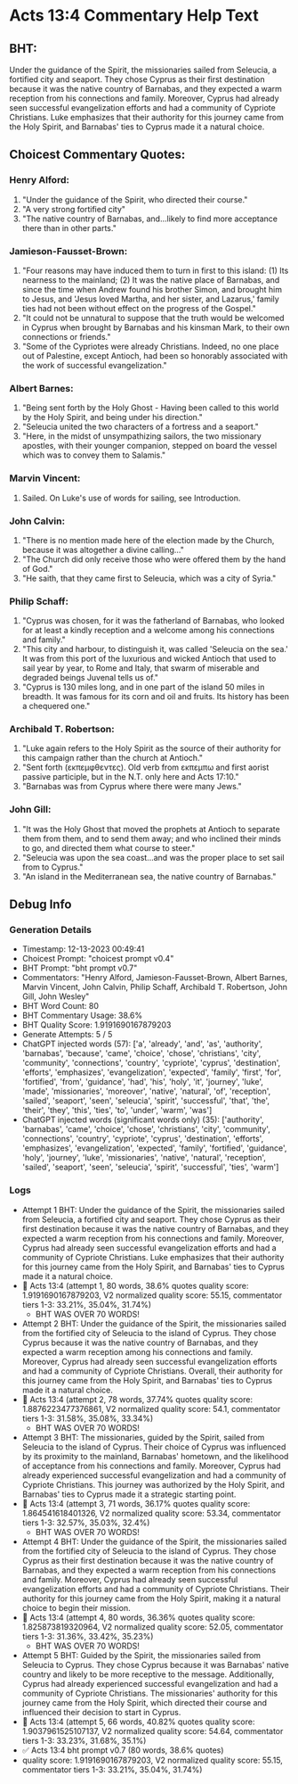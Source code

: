 # Acts 13:4 Commentary Help Text

## BHT:
Under the guidance of the Spirit, the missionaries sailed from Seleucia, a fortified city and seaport. They chose Cyprus as their first destination because it was the native country of Barnabas, and they expected a warm reception from his connections and family. Moreover, Cyprus had already seen successful evangelization efforts and had a community of Cypriote Christians. Luke emphasizes that their authority for this journey came from the Holy Spirit, and Barnabas' ties to Cyprus made it a natural choice.

## Choicest Commentary Quotes:
### Henry Alford:
1. "Under the guidance of the Spirit, who directed their course."
2. "A very strong fortified city"
3. "The native country of Barnabas, and...likely to find more acceptance there than in other parts."

### Jamieson-Fausset-Brown:
1. "Four reasons may have induced them to turn in first to this island: (1) Its nearness to the mainland; (2) It was the native place of Barnabas, and since the time when Andrew found his brother Simon, and brought him to Jesus, and 'Jesus loved Martha, and her sister, and Lazarus,' family ties had not been without effect on the progress of the Gospel." 
2. "It could not be unnatural to suppose that the truth would be welcomed in Cyprus when brought by Barnabas and his kinsman Mark, to their own connections or friends."
3. "Some of the Cypriotes were already Christians. Indeed, no one place out of Palestine, except Antioch, had been so honorably associated with the work of successful evangelization."

### Albert Barnes:
1. "Being sent forth by the Holy Ghost - Having been called to this world by the Holy Spirit, and being under his direction."
2. "Seleucia united the two characters of a fortress and a seaport."
3. "Here, in the midst of unsympathizing sailors, the two missionary apostles, with their younger companion, stepped on board the vessel which was to convey them to Salamis."

### Marvin Vincent:
1. Sailed. On Luke's use of words for sailing, see Introduction.


### John Calvin:
1. "There is no mention made here of the election made by the Church, because it was altogether a divine calling..."
2. "The Church did only receive those who were offered them by the hand of God."
3. "He saith, that they came first to Seleucia, which was a city of Syria."

### Philip Schaff:
1. "Cyprus was chosen, for it was the fatherland of Barnabas, who looked for at least a kindly reception and a welcome among his connections and family." 
2. "This city and harbour, to distinguish it, was called 'Seleucia on the sea.' It was from this port of the luxurious and wicked Antioch that used to sail year by year, to Rome and Italy, that swarm of miserable and degraded beings Juvenal tells us of." 
3. "Cyprus is 130 miles long, and in one part of the island 50 miles in breadth. It was famous for its corn and oil and fruits. Its history has been a chequered one."

### Archibald T. Robertson:
1. "Luke again refers to the Holy Spirit as the source of their authority for this campaign rather than the church at Antioch."
2. "Sent forth (εκπεμφθεντες). Old verb from εκπεμπω and first aorist passive participle, but in the N.T. only here and Acts 17:10."
3. "Barnabas was from Cyprus where there were many Jews."

### John Gill:
1. "It was the Holy Ghost that moved the prophets at Antioch to separate them from them, and to send them away; and who inclined their minds to go, and directed them what course to steer."
2. "Seleucia was upon the sea coast...and was the proper place to set sail from to Cyprus."
3. "An island in the Mediterranean sea, the native country of Barnabas."


## Debug Info
### Generation Details
- Timestamp: 12-13-2023 00:49:41
- Choicest Prompt: "choicest prompt v0.4"
- BHT Prompt: "bht prompt v0.7"
- Commentators: "Henry Alford, Jamieson-Fausset-Brown, Albert Barnes, Marvin Vincent, John Calvin, Philip Schaff, Archibald T. Robertson, John Gill, John Wesley"
- BHT Word Count: 80
- BHT Commentary Usage: 38.6%
- BHT Quality Score: 1.9191690167879203
- Generate Attempts: 5 / 5
- ChatGPT injected words (57):
	['a', 'already', 'and', 'as', 'authority', 'barnabas', 'because', 'came', 'choice', 'chose', 'christians', 'city', 'community', 'connections', 'country', 'cypriote', 'cyprus', 'destination', 'efforts', 'emphasizes', 'evangelization', 'expected', 'family', 'first', 'for', 'fortified', 'from', 'guidance', 'had', 'his', 'holy', 'it', 'journey', 'luke', 'made', 'missionaries', 'moreover', 'native', 'natural', 'of', 'reception', 'sailed', 'seaport', 'seen', 'seleucia', 'spirit', 'successful', 'that', 'the', 'their', 'they', 'this', 'ties', 'to', 'under', 'warm', 'was']
- ChatGPT injected words (significant words only) (35):
	['authority', 'barnabas', 'came', 'choice', 'chose', 'christians', 'city', 'community', 'connections', 'country', 'cypriote', 'cyprus', 'destination', 'efforts', 'emphasizes', 'evangelization', 'expected', 'family', 'fortified', 'guidance', 'holy', 'journey', 'luke', 'missionaries', 'native', 'natural', 'reception', 'sailed', 'seaport', 'seen', 'seleucia', 'spirit', 'successful', 'ties', 'warm']

### Logs
- Attempt 1 BHT: Under the guidance of the Spirit, the missionaries sailed from Seleucia, a fortified city and seaport. They chose Cyprus as their first destination because it was the native country of Barnabas, and they expected a warm reception from his connections and family. Moreover, Cyprus had already seen successful evangelization efforts and had a community of Cypriote Christians. Luke emphasizes that their authority for this journey came from the Holy Spirit, and Barnabas' ties to Cyprus made it a natural choice.
- 🔄 Acts 13:4 (attempt 1, 80 words, 38.6% quotes quality score: 1.9191690167879203, V2 normalized quality score: 55.15, commentator tiers 1-3: 33.21%, 35.04%, 31.74%) 
	- BHT WAS OVER 70 WORDS!
- Attempt 2 BHT: Under the guidance of the Spirit, the missionaries sailed from the fortified city of Seleucia to the island of Cyprus. They chose Cyprus because it was the native country of Barnabas, and they expected a warm reception among his connections and family. Moreover, Cyprus had already seen successful evangelization efforts and had a community of Cypriote Christians. Overall, their authority for this journey came from the Holy Spirit, and Barnabas' ties to Cyprus made it a natural choice.
- 🔄 Acts 13:4 (attempt 2, 78 words, 37.74% quotes quality score: 1.8876223477376861, V2 normalized quality score: 54.1, commentator tiers 1-3: 31.58%, 35.08%, 33.34%) 
	- BHT WAS OVER 70 WORDS!
- Attempt 3 BHT: The missionaries, guided by the Spirit, sailed from Seleucia to the island of Cyprus. Their choice of Cyprus was influenced by its proximity to the mainland, Barnabas' hometown, and the likelihood of acceptance from his connections and family. Moreover, Cyprus had already experienced successful evangelization and had a community of Cypriote Christians. This journey was authorized by the Holy Spirit, and Barnabas' ties to Cyprus made it a strategic starting point.
- 🔄 Acts 13:4 (attempt 3, 71 words, 36.17% quotes quality score: 1.864541618401326, V2 normalized quality score: 53.34, commentator tiers 1-3: 32.57%, 35.03%, 32.4%) 
	- BHT WAS OVER 70 WORDS!
- Attempt 4 BHT: Under the guidance of the Spirit, the missionaries sailed from the fortified city of Seleucia to the island of Cyprus. They chose Cyprus as their first destination because it was the native country of Barnabas, and they expected a warm reception from his connections and family. Moreover, Cyprus had already seen successful evangelization efforts and had a community of Cypriote Christians. Their authority for this journey came from the Holy Spirit, making it a natural choice to begin their mission.
- 🔄 Acts 13:4 (attempt 4, 80 words, 36.36% quotes quality score: 1.825873819320964, V2 normalized quality score: 52.05, commentator tiers 1-3: 31.36%, 33.42%, 35.23%) 
	- BHT WAS OVER 70 WORDS!
- Attempt 5 BHT: Guided by the Spirit, the missionaries sailed from Seleucia to Cyprus. They chose Cyprus because it was Barnabas' native country and likely to be more receptive to the message. Additionally, Cyprus had already experienced successful evangelization and had a community of Cypriote Christians. The missionaries' authority for this journey came from the Holy Spirit, which directed their course and influenced their decision to start in Cyprus.
- 🔄 Acts 13:4 (attempt 5, 66 words, 40.82% quotes quality score: 1.9037961525107137, V2 normalized quality score: 54.64, commentator tiers 1-3: 33.23%, 31.68%, 35.1%)
- ✅ Acts 13:4 bht prompt v0.7 (80 words, 38.6% quotes)
- quality score: 1.9191690167879203, V2 normalized quality score: 55.15, commentator tiers 1-3: 33.21%, 35.04%, 31.74%)